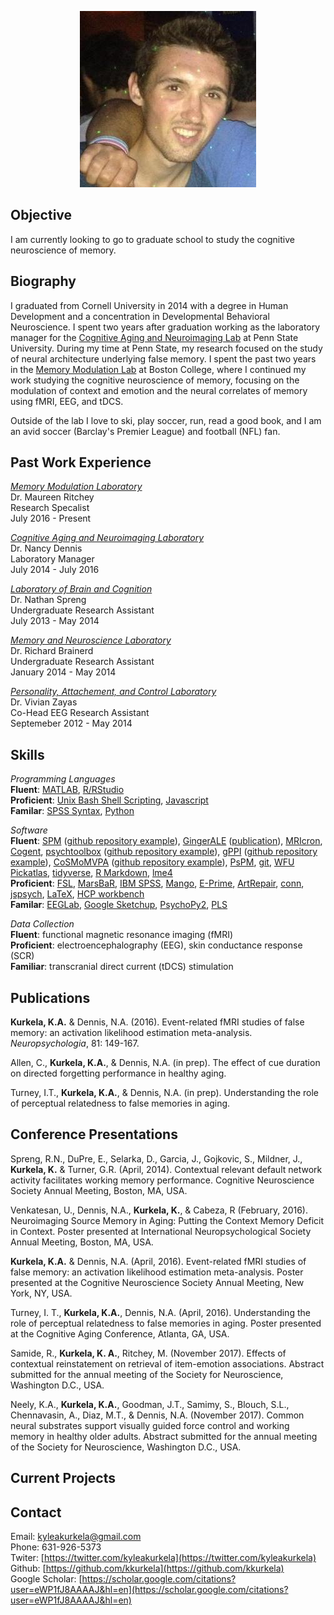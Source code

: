 <p align="center">
  <img src="kkurkela.jpeg" alt="Headshot"/>
</p>

## Objective

I am currently looking to go to graduate school to study the cognitive neuroscience of memory.

## Biography

I graduated from Cornell University in 2014 with a degree in Human Development and a concentration in Developmental Behavioral Neuroscience. I spent two years after graduation working as the laboratory manager for the [Cognitive Aging and Neuroimaging Lab](http://canlab.la.psu.edu/) at Penn State University. During my time at Penn State, my research focused on the study of neural architecture underlying false memory. I spent the past two years in the [Memory Modulation Lab](http://www.thememolab.org/) at Boston College, where I continued my work studying the cognitive neuroscience of memory, focusing on the modulation of context and emotion and the neural correlates of memory using fMRI, EEG, and tDCS.

Outside of the lab I love to ski, play soccer, run, read a good book, and I am an avid soccer (Barclay's Premier League) and football (NFL) fan.

## Past Work Experience

[_Memory Modulation Laboratory_](http://www.thememolab.org/)  
Dr. Maureen Ritchey  
Research Specalist  
July 2016 - Present  

[_Cognitive Aging and Neuroimaging Laboratory_](http://canlab.la.psu.edu/)  
Dr. Nancy Dennis  
Laboratory Manager  
July 2014 - July 2016  

[_Laboratory of Brain and Cognition_](http://lbc.human.cornell.edu/Home.html)  
Dr. Nathan Spreng  
Undergraduate Research Assistant  
July 2013 - May 2014  

[_Memory and Neuroscience Laboratory_](https://www.human.cornell.edu/hd/research/labs/memorylab/home)  
Dr. Richard Brainerd  
Undergraduate Research Assistant  
January 2014 - May 2014  

[_Personality, Attachement, and Control Laboratory_](http://people.psych.cornell.edu/~pac_lab/)  
Dr. Vivian Zayas  
Co-Head EEG Research Assistant  
Septemeber 2012 - May 2014  

## Skills

_Programming Languages_  
**Fluent**: [MATLAB](https://www.mathworks.com/products/matlab.html), [R/RStudio](https://www.r-project.org/about.html)  
**Proficient**: [Unix Bash Shell Scripting](https://en.wikipedia.org/wiki/Bash_(Unix_shell)), [Javascript](https://www.javascript.com/)  
**Familar**: [SPSS Syntax](https://www.ibm.com/products/spss-statistics), [Python](https://www.python.org/)  

_Software_  
**Fluent**: [SPM](http://www.fil.ion.ucl.ac.uk/spm/) ([github repository example](https://github.com/kkurkela/KyleSPMToolbox)), [GingerALE](http://brainmap.org/ale/) ([publication](http://www.sciencedirect.com/science/article/pii/S0028393215302463)), [MRIcron](http://people.cas.sc.edu/rorden/mricron/index.html), [Cogent](http://www.vislab.ucl.ac.uk/cogent_2000.php), [psychtoolbox](http://psychtoolbox.org/) ([github repository example](https://github.com/kkurkela/ICEE)), [gPPI](https://www.nitrc.org/projects/gppi) ([github repository example](https://github.com/kkurkela/KyleSPMToolbox/tree/master/gPPI)), [CoSMoMVPA](http://www.cosmomvpa.org/) ([github repository example](https://github.com/kkurkela/FAME-RSA-mean)), [PsPM](http://pspm.sourceforge.net/support/), [git](https://git-scm.com/), [WFU Pickatlas](http://fmri.wfubmc.edu/software/pickatlas), [tidyverse](https://www.tidyverse.org/), [R Markdown](http://rmarkdown.rstudio.com/), [lme4](https://github.com/lme4/lme4)  
**Proficient**: [FSL](https://fsl.fmrib.ox.ac.uk/fsl/fslwiki), [MarsBaR](http://marsbar.sourceforge.net/), [IBM SPSS](https://www.ibm.com/products/spss-statistics), [Mango](http://ric.uthscsa.edu/mango/), [E-Prime](https://pstnet.com/products/e-prime/), [ArtRepair](http://cibsr.stanford.edu/tools/human-brain-project/artrepair-software.html), [conn](https://www.nitrc.org/projects/conn), [jspsych](http://www.jspsych.org/), [LaTeX](https://www.latex-project.org/), [HCP workbench](https://www.humanconnectome.org/software/connectome-workbench)  
**Familar**: [EEGLab](https://sccn.ucsd.edu/eeglab/index.php), [Google Sketchup](https://www.sketchup.com/), [PsychoPy2](http://www.psychopy.org/), [PLS](http://pls.rotman-baycrest.on.ca/UserGuide.htm)  

_Data Collection_  
**Fluent**: functional magnetic resonance imaging (fMRI)  
**Proficient**: electroencephalography (EEG), skin conductance response (SCR)  
**Familiar**: transcranial direct current (tDCS) stimulation  

## Publications

**Kurkela, K.A.** & Dennis, N.A. (2016). Event-related fMRI studies of false memory: an activation likelihood estimation meta-analysis. _Neuropsychologia_, 81: 149-167.  

Allen, C., **Kurkela, K.A.**, & Dennis, N.A. (in prep). The effect of cue duration on directed forgetting performance in healthy aging.  

Turney, I.T., **Kurkela, K.A.**, & Dennis, N.A. (in prep). Understanding the role of perceptual relatedness to false 
memories in aging.  

## Conference Presentations

Spreng, R.N., DuPre, E., Selarka, D., Garcia, J., Gojkovic, S., Mildner, J., **Kurkela, K.** & Turner, G.R. (April, 2014). Contextual relevant default network activity facilitates working memory performance. Cognitive Neuroscience Society Annual Meeting, Boston, MA, USA.  

Venkatesan, U., Dennis, N.A., **Kurkela, K.**, & Cabeza, R (February, 2016). Neuroimaging Source Memory in 
Aging: Putting the Context Memory Deficit in Context. Poster presented at International Neuropsychological Society Annual Meeting, Boston, MA, USA.  

**Kurkela, K.A.** & Dennis, N.A. (April, 2016). Event-related fMRI studies of false memory: an activation likelihood estimation meta-analysis. Poster presented at the Cognitive Neuroscience Society Annual Meeting, New York, NY, USA.  

Turney, I. T., **Kurkela, K.A.**, Dennis, N.A. (April, 2016). Understanding the role of perceptual relatedness to false memories in aging. Poster presented at  the Cognitive Aging Conference, Atlanta, GA, USA.  

Samide, R., **Kurkela, K. A.**, Ritchey, M. (November 2017). Effects of contextual reinstatement on retrieval of item-emotion associations. Abstract submitted for the annual meeting of the Society for Neuroscience, Washington D.C., USA.  

Neely, K.A., **Kurkela, K.A.**, Goodman, J.T., Samimy, S., Blouch, S.L., Chennavasin, A., Diaz, M.T., & Dennis, N.A. (November 2017). Common neural substrates support visually guided force control and working memory in healthy older adults. Abstract submitted for the annual meeting of the Society for Neuroscience, Washington D.C., USA.  

## Current Projects

## Contact

Email: [kyleakurkela@gmail.com](mailto:kyleakurkela@gmail.com)  
Phone: 631-926-5373  
Twiter: [https://twitter.com/kyleakurkela](https://twitter.com/kyleakurkela)  
Github: [https://github.com/kkurkela](https://github.com/kkurkela)  
Google Scholar: [https://scholar.google.com/citations?user=eWP1fJ8AAAAJ&hl=en](https://scholar.google.com/citations?user=eWP1fJ8AAAAJ&hl=en)  
